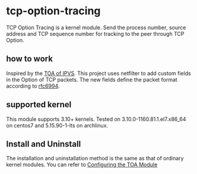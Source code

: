 # tcp-option-tracing

TCP Option Tracing is a kernel module. Send the process number, source address and TCP sequence number for tracking to the peer through TCP Option.

## how to work

Inspired by the [TOA of IPVS](https://github.com/alibaba/LVS/blob/2c7f867baada4cc00226f492c65f6e6f22cbb2d1/kernel/net/netfilter/ipvs/ip_vs_proto_tcp.c#L732). This project uses netfilter to add custom fields in the Option of TCP packets. The new fields define the packet format according to [rfc6994](https://datatracker.ietf.org/doc/rfc6994/).

## supported kernel

This module supports 3.10+ kernels. Tested on 3.10.0-1160.81.1.el7.x86_64 on centos7 and 5.15.90-1-lts on archlinux.

## Install and Uninstall

The installation and uninstallation method is the same as that of ordinary kernel modules. You can refer to [Configuring the TOA Module](https://support.huaweicloud.com/intl/en-us/ga_faq/ga_05_9001.html)
